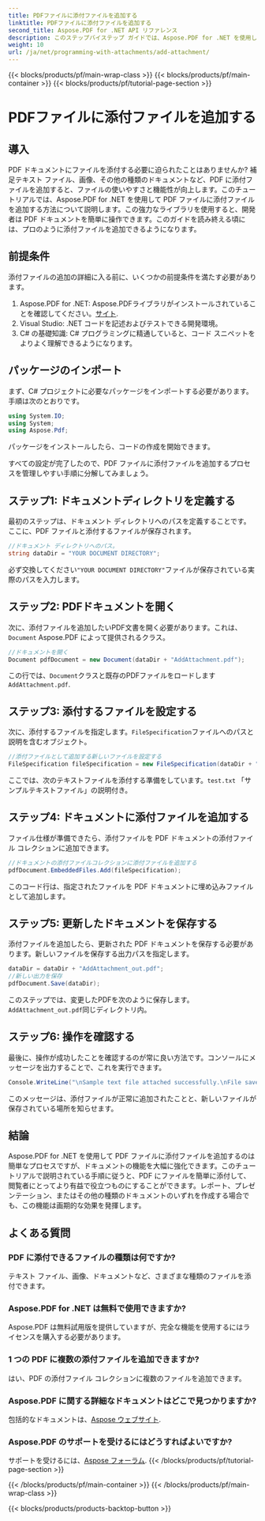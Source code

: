 ```yaml
---
title: PDFファイルに添付ファイルを追加する
linktitle: PDFファイルに添付ファイルを追加する
second_title: Aspose.PDF for .NET API リファレンス
description: このステップバイステップ ガイドでは、Aspose.PDF for .NET を使用して PDF ファイルに添付ファイルを追加する方法を学習します。ドキュメントを簡単に強化できます。
weight: 10
url: /ja/net/programming-with-attachments/add-attachment/
---
```


{{< blocks/products/pf/main-wrap-class >}}
{{< blocks/products/pf/main-container >}}
{{< blocks/products/pf/tutorial-page-section >}}

# PDFファイルに添付ファイルを追加する

## 導入

PDF ドキュメントにファイルを添付する必要に迫られたことはありませんか? 補足テキスト ファイル、画像、その他の種類のドキュメントなど、PDF に添付ファイルを追加すると、ファイルの使いやすさと機能性が向上します。このチュートリアルでは、Aspose.PDF for .NET を使用して PDF ファイルに添付ファイルを追加する方法について説明します。この強力なライブラリを使用すると、開発者は PDF ドキュメントを簡単に操作できます。このガイドを読み終える頃には、プロのように添付ファイルを追加できるようになります。

## 前提条件

添付ファイルの追加の詳細に入る前に、いくつかの前提条件を満たす必要があります。

1.  Aspose.PDF for .NET: Aspose.PDFライブラリがインストールされていることを確認してください。[サイト](https://releases.aspose.com/pdf/net/).
2. Visual Studio: .NET コードを記述およびテストできる開発環境。
3. C# の基礎知識: C# プログラミングに精通していると、コード スニペットをよりよく理解できるようになります。

## パッケージのインポート

まず、C# プロジェクトに必要なパッケージをインポートする必要があります。手順は次のとおりです。

```csharp
using System.IO;
using System;
using Aspose.Pdf;
```

パッケージをインストールしたら、コードの作成を開始できます。

すべての設定が完了したので、PDF ファイルに添付ファイルを追加するプロセスを管理しやすい手順に分解してみましょう。

## ステップ1: ドキュメントディレクトリを定義する

最初のステップは、ドキュメント ディレクトリへのパスを定義することです。ここに、PDF ファイルと添付するファイルが保存されます。

```csharp
//ドキュメント ディレクトリへのパス。
string dataDir = "YOUR DOCUMENT DIRECTORY";
```

必ず交換してください`"YOUR DOCUMENT DIRECTORY"`ファイルが保存されている実際のパスを入力します。

## ステップ2: PDFドキュメントを開く

次に、添付ファイルを追加したいPDF文書を開く必要があります。これは、`Document` Aspose.PDF によって提供されるクラス。

```csharp
//ドキュメントを開く
Document pdfDocument = new Document(dataDir + "AddAttachment.pdf");
```

この行では、`Document`クラスと既存のPDFファイルをロードします`AddAttachment.pdf`.

## ステップ3: 添付するファイルを設定する

次に、添付するファイルを指定します。`FileSpecification`ファイルへのパスと説明を含むオブジェクト。

```csharp
//添付ファイルとして追加する新しいファイルを設定する
FileSpecification fileSpecification = new FileSpecification(dataDir + "test.txt", "Sample text file");
```

ここでは、次のテキストファイルを添付する準備をしています。`test.txt` 「サンプルテキストファイル」の説明付き。

## ステップ4: ドキュメントに添付ファイルを追加する

ファイル仕様が準備できたら、添付ファイルを PDF ドキュメントの添付ファイル コレクションに追加できます。

```csharp
//ドキュメントの添付ファイルコレクションに添付ファイルを追加する
pdfDocument.EmbeddedFiles.Add(fileSpecification);
```

このコード行は、指定されたファイルを PDF ドキュメントに埋め込みファイルとして追加します。

## ステップ5: 更新したドキュメントを保存する

添付ファイルを追加したら、更新された PDF ドキュメントを保存する必要があります。新しいファイルを保存する出力パスを指定します。

```csharp
dataDir = dataDir + "AddAttachment_out.pdf";
//新しい出力を保存
pdfDocument.Save(dataDir);
```

このステップでは、変更したPDFを次のように保存します。`AddAttachment_out.pdf`同じディレクトリ内。

## ステップ6: 操作を確認する

最後に、操作が成功したことを確認するのが常に良い方法です。コンソールにメッセージを出力することで、これを実行できます。

```csharp
Console.WriteLine("\nSample text file attached successfully.\nFile saved at " + dataDir);
```

このメッセージは、添付ファイルが正常に追加されたことと、新しいファイルが保存されている場所を知らせます。

## 結論

Aspose.PDF for .NET を使用して PDF ファイルに添付ファイルを追加するのは簡単なプロセスですが、ドキュメントの機能を大幅に強化できます。このチュートリアルで説明されている手順に従うと、PDF にファイルを簡単に添付して、閲覧者にとってより有益で役立つものにすることができます。レポート、プレゼンテーション、またはその他の種類のドキュメントのいずれを作成する場合でも、この機能は画期的な効果を発揮します。

## よくある質問

### PDF に添付できるファイルの種類は何ですか?
テキスト ファイル、画像、ドキュメントなど、さまざまな種類のファイルを添付できます。

### Aspose.PDF for .NET は無料で使用できますか?
Aspose.PDF は無料試用版を提供していますが、完全な機能を使用するにはライセンスを購入する必要があります。

### 1 つの PDF に複数の添付ファイルを追加できますか?
はい、PDF の添付ファイル コレクションに複数のファイルを追加できます。

### Aspose.PDF に関する詳細なドキュメントはどこで見つかりますか?
包括的なドキュメントは、[Aspose ウェブサイト](https://reference.aspose.com/pdf/net/).

### Aspose.PDF のサポートを受けるにはどうすればよいですか?
サポートを受けるには、[Aspose フォーラム](https://forum.aspose.com/c/pdf/10).
{{< /blocks/products/pf/tutorial-page-section >}}

{{< /blocks/products/pf/main-container >}}
{{< /blocks/products/pf/main-wrap-class >}}

{{< blocks/products/products-backtop-button >}}
